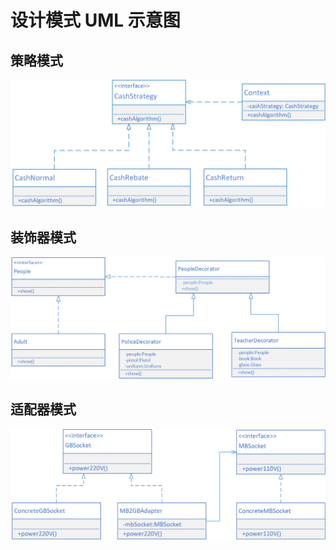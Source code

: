 # 设计模式 UML 示意图

## 策略模式
![策略模式](./img/策略模式.png "策略模式")

## 装饰器模式
![装饰器模式](./img/装饰器模式.png "装饰器模式")

## 适配器模式
![适配器模式](./img/适配器模式.png "适配器模式")